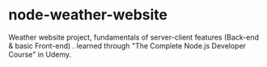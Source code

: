 # node-weather-website
Weather website project, fundamentals of server-client features (Back-end &amp; basic Front-end) . learned through "The Complete Node.js Developer Course" in Udemy.
